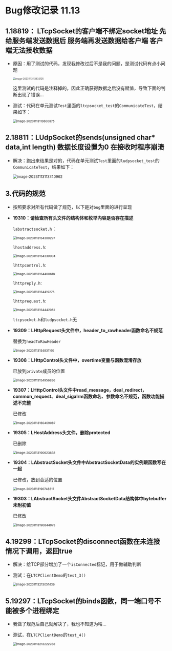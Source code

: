 # Bug修改记录 11.13

## 1.18819： LTcpSocket的客户端不绑定socket地址 先给服务端发送数据后 服务端再发送数据给客户端 客户端无法接收数据

- 原因：用了测试的代码，发现我修改过后不是我的问题，是测试代码有点小问题

  <img src="https://image.davidingplus.cn/images/2025/02/01/image-20231113113432125.png" alt="image-20231113113432125" style="zoom: 50%;" />

  这里测试的代码是注释掉的，因此正确获得数据之后没有赋值，导致下面的判断出现了错误...

- 测试：代码在单元测试`Test`里面的`ltcpsocket_test`的`CommunicateTest`，结果如下：

  <img src="https://image.davidingplus.cn/images/2025/02/01/image-20231113113600875.png" alt="image-20231113113600875" style="zoom:67%;" />

## 2.18811：LUdpSocket的sends(unsigned char\* data,int length) 数据长度设置为0 在接收时程序崩溃

- 解决：跑出来结果是对的，代码在单元测试`Test`里面的`ludpsocket_test`的`CommunicateTest`，结果如下：

  <img src="https://image.davidingplus.cn/images/2025/02/01/image-20231113113740962.png" alt="image-20231113113740962" style="zoom: 80%;" />

## 3.代码的规范

- 按照要求对所有代码做了规范，以下是对`bug`里面的进行呈现

- **19310：请检查所有头文件的结构体和枚举内容是否存在描述**

  `labstractsocket.h`：

  <img src="https://image.davidingplus.cn/images/2025/02/01/image-20231113154300297.png" alt="image-20231113154300297" style="zoom:67%;" />

  `lhostaddress.h`:

  <img src="https://image.davidingplus.cn/images/2025/02/01/image-20231113154339004.png" alt="image-20231113154339004" style="zoom:67%;" />

  `lhttpcontrol.h`:

  <img src="https://image.davidingplus.cn/images/2025/02/01/image-20231113154400618.png" alt="image-20231113154400618" style="zoom:67%;" />

  `lhttpreply.h`:

  <img src="https://image.davidingplus.cn/images/2025/02/01/image-20231113154419275.png" alt="image-20231113154419275" style="zoom:67%;" />

  `lhttprequest.h`:

  <img src="https://image.davidingplus.cn/images/2025/02/01/image-20231113154442051.png" alt="image-20231113154442051" style="zoom:67%;" />

  `ltcpsocket.h`和`ludpsocket.h`无

- **19309：LHttpRequest头文件中，header_to_rawheader函数命名不规范**

  替换为`headToRawHeader`

  <img src="https://image.davidingplus.cn/images/2025/02/01/image-20231113154831190.png" alt="image-20231113154831190" style="zoom: 67%;" />

- **19308：LHttpControl头文件中，overtime变量与函数混淆存放**

  已放到`private`成员的位置

  <img src="https://image.davidingplus.cn/images/2025/02/01/image-20231113154956836.png" alt="image-20231113154956836" style="zoom:67%;" />

- **19307：LHttpControl头文件中read_message，deal_redirect，common_request、deal_sigalrm函数命名、参数命名不规范，函数功能描述不完整**

  已修改

  <img src="https://image.davidingplus.cn/images/2025/02/01/image-20231113160409087.png" alt="image-20231113160409087" style="zoom:67%;" />
  
- **19305：LHostAddress头文件，删除protected**

  已删除

  <img src="https://image.davidingplus.cn/images/2025/02/01/image-20231113190623638.png" alt="image-20231113190623638" style="zoom:67%;" />

- **19304：LAbstractSocket头文件中AbstractSocketData的实例跟函数写在一起**

  已修改，放到合适的位置

  <img src="https://image.davidingplus.cn/images/2025/02/01/image-20231113190748317.png" alt="image-20231113190748317" style="zoom:67%;" />

- **19303：LAbstractSocket头文件AbstractSocketData结构体中bytebuffer未附初值**

  已修改

  <img src="https://image.davidingplus.cn/images/2025/02/01/image-20231113190844975.png" alt="image-20231113190844975" style="zoom:67%;" />

## 4.19299：LTcpSocket的disconnect函数在未连接情况下调用，返回true

- 解决：给TCP部分增加了一个`isConnected`标记，用于做辅助判断

- 测试：在`LTCPClientDemo`的`test_3()`

  <img src="https://image.davidingplus.cn/images/2025/02/01/image-20231113213051436.png" alt="image-20231113213051436" style="zoom:67%;" />

## 5.19297：LTcpSocket的binds函数，同一端口号不能被多个进程绑定

- 我做了规范后自己就解决了，我也不知道为啥...

- 测试，在`LTCPClientDemo`的`test_4()`

  <img src="https://image.davidingplus.cn/images/2025/02/01/image-20231113213222988.png" alt="image-20231113213222988" style="zoom:67%;" />

